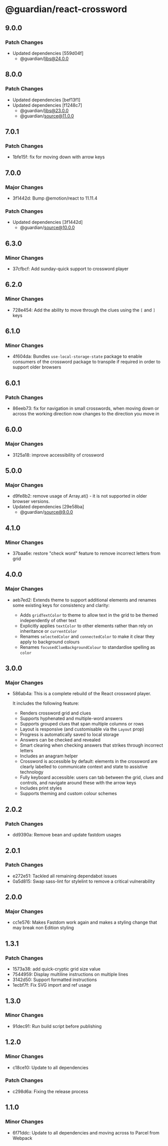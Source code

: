 # @guardian/react-crossword

## 9.0.0

### Patch Changes

- Updated dependencies [559d04f]
  - @guardian/libs@24.0.0

## 8.0.0

### Patch Changes

- Updated dependencies [bef13f1]
- Updated dependencies [f1248c7]
  - @guardian/libs@23.0.0
  - @guardian/source@11.0.0

## 7.0.1

### Patch Changes

- 1bfe15f: fix for moving down with arrow keys

## 7.0.0

### Major Changes

- 3f1442d: Bump @emotion/react to 11.11.4

### Patch Changes

- Updated dependencies [3f1442d]
  - @guardian/source@10.0.0

## 6.3.0

### Minor Changes

- 37cfbcf: Add sunday-quick support to crossword player

## 6.2.0

### Minor Changes

- 728e454: Add the ability to move through the clues using the `[` and `]` keys

## 6.1.0

### Minor Changes

- 4f604da: Bundles `use-local-storage-state` package to enable consumers of the crossword package to transpile if required in order to support older browsers

## 6.0.1

### Patch Changes

- 86eeb73: fix for navigation in small crosswords, when moving down or across the working direction now changes to the direction you move in

## 6.0.0

### Major Changes

- 3125a18: improve accessibility of crossword

## 5.0.0

### Major Changes

- d9fe8b2: remove usage of Array.at() - it is not supported in older browser versions.
- Updated dependencies [29e58ba]
  - @guardian/source@9.0.0

## 4.1.0

### Minor Changes

- 37baa6e: restore "check word" feature to remove incorrect letters from grid

## 4.0.0

### Major Changes

- aeb7ed2: Extends theme to support additional elements and renames some existing keys for consistency and clarity:

  - Adds `gridTextColor` to theme to allow text in the grid to be themed independently of other text
  - Explicitly applies `textColor` to other elements rather than rely on inheritance or `currentColor`
  - Renames `selectedColor` and `connectedColor` to make it clear they apply to background colours
  - Renames `focusedClueBackgroundColour` to standardise spelling as `color`

## 3.0.0

### Major Changes

- 586ab4a: This is a complete rebuild of the React crossword player.

  It includes the following feature:

  - Renders crossword grid and clues
  - Supports hyphenated and multiple-word answers
  - Supports grouped clues that span multiple columns or rows
  - Layout is responsive (and customisable via the `Layout` prop)
  - Progress is automatically saved to local storage
  - Answers can be checked and revealed
  - Smart clearing when checking answers that strikes through incorrect letters
  - Includes an anagram helper
  - Crossword is accessible by default: elements in the crossword are clearly labelled to communicate context and state to assistive technology
  - Fully keyboard accessible: users can tab between the grid, clues and controls, and navigate around these with the arrow keys
  - Includes print styles
  - Supports theming and custom colour schemes

## 2.0.2

### Patch Changes

- dd9390a: Remove bean and update fastdom usages

## 2.0.1

### Patch Changes

- e272e51: Tackled all remaining dependabot issues
- 0a5d815: Swap sass-lint for stylelint to remove a critical vulnerability

## 2.0.0

### Major Changes

- cc1e576: Makes Fastdom work again and makes a styling change that may break non Edition styling

## 1.3.1

### Patch Changes

- 1573a38: add quick-cryptic grid size value
- 7544959: Display multiline instructions on multiple lines
- 3142d50: Support formatted instructions
- 1ecbf7f: Fix SVG import and ref usage

## 1.3.0

### Minor Changes

- 91dec91: Run build script before publishing

## 1.2.0

### Minor Changes

- c18ce10: Update to all dependencies

### Patch Changes

- c298d6a: Fixing the release process

## 1.1.0

### Minor Changes

- 6f71ddc: Update to all dependencies and moving across to Parcel from Webpack
